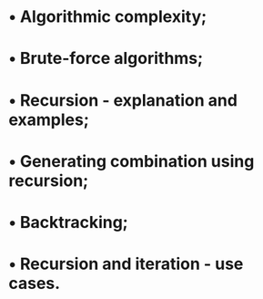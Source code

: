 # • Algorithmic complexity;
# • Brute-force algorithms;
# • Recursion - explanation and examples;
# • Generating combination using recursion;
# • Backtracking;
# • Recursion and iteration - use cases.
